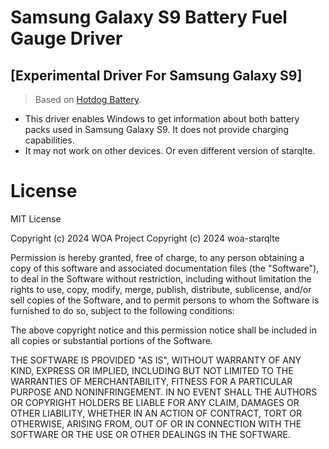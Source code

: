 # Samsung Galaxy S9 Battery Fuel Gauge Driver
<!-- 
This driver is designed for the Texas Instrument bq27742-G1 Fuel Gauges found in the Surface Duo (1st Generation) flashed with Microsoft own Firmware. It may work on other devices using the same fuel gauge provided you remove the manufacturer block reading code. -->
## [Experimental Driver For Samsung Galaxy S9]  
> Based on [Hotdog Battery](https://github.com/sunflower2333/HotdogBattery).  
  - This driver enables Windows to get information about both battery packs used in Samsung Galaxy S9. It does not provide charging capabilities.
  - It may not work on other devices. Or even different version of starqlte.

# License

MIT License

Copyright (c) 2024 WOA Project
Copyright (c) 2024 woa-starqlte

Permission is hereby granted, free of charge, to any person obtaining a copy
of this software and associated documentation files (the "Software"), to deal
in the Software without restriction, including without limitation the rights
to use, copy, modify, merge, publish, distribute, sublicense, and/or sell
copies of the Software, and to permit persons to whom the Software is
furnished to do so, subject to the following conditions:

The above copyright notice and this permission notice shall be included in all
copies or substantial portions of the Software.

THE SOFTWARE IS PROVIDED "AS IS", WITHOUT WARRANTY OF ANY KIND, EXPRESS OR
IMPLIED, INCLUDING BUT NOT LIMITED TO THE WARRANTIES OF MERCHANTABILITY,
FITNESS FOR A PARTICULAR PURPOSE AND NONINFRINGEMENT. IN NO EVENT SHALL THE
AUTHORS OR COPYRIGHT HOLDERS BE LIABLE FOR ANY CLAIM, DAMAGES OR OTHER
LIABILITY, WHETHER IN AN ACTION OF CONTRACT, TORT OR OTHERWISE, ARISING FROM,
OUT OF OR IN CONNECTION WITH THE SOFTWARE OR THE USE OR OTHER DEALINGS IN THE
SOFTWARE.
